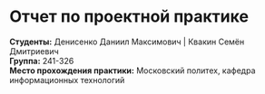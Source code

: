 # Отчет по проектной практике

**Студенты:** Денисенко Даниил Максимович | Квакин Семён Дмитриевич<br>
**Группа:** 241-326<br>
**Место прохождения практики:** Московский политех, кафедра информационных технологий<br>

